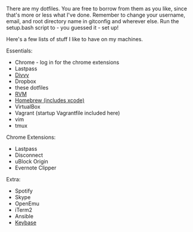 There are my dotfiles. You are free to borrow from them as you like, since that's more or less what I've done. Remember to change your username, email, and root directory name in gitconfig and wherever else. Run the setup.bash script to - you guessed it - set up!

Here's a few lists of stuff I like to have on my machines.

Essentials:
  - Chrome - log in for the chrome extensions
  - Lastpass
  - [Divvy][divvy-link]
  - Dropbox
  - these dotfiles
  - [RVM][rvm-link]
  - [Homebrew (includes xcode)][homebrew-link]
  - VirtualBox
  - Vagrant (startup Vagrantfile included here)
  - vim
  - tmux

Chrome Extensions:
  - Lastpass
  - Disconnect
  - uBlock Origin
  - Evernote Clipper

Extra:
  - Spotify
  - Skype
  - OpenEmu
  - iTerm2
  - Ansible
  - [Keybase][keybase-link]

[divvy-link]: http://mizage.com/divvy/
[rvm-link]: https://rvm.io/
[homebrew-link]: http://brew.sh/
[keybase-link]: https://keybase.io/
